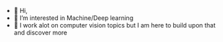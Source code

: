 - 👋 Hi,
- 👀 I’m interested in Machine/Deep learning
- 🌱 I work alot on computer vision topics but I am here to build upon that and discover more

<!---
G0rg0ne/G0rg0ne is a ✨ special ✨ repository because its `README.md` (this file) appears on your GitHub profile.
You can click the Preview link to take a look at your changes.
--->
